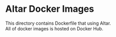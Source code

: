 # Altar Docker Images

This directory contains Dockerfile that using Altar.  
All of docker images is hosted on Docker Hub.
